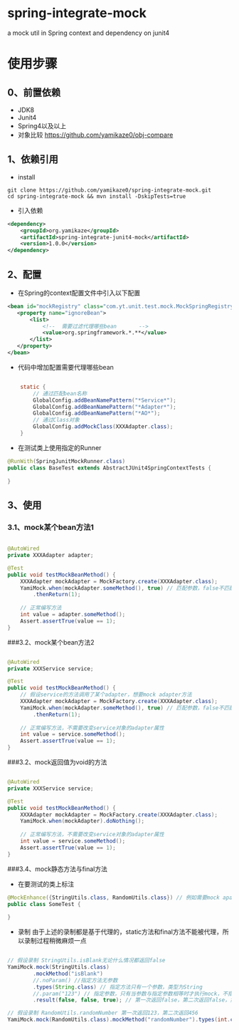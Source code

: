 # spring-integrate-mock
a mock util in Spring context and dependency on junit4

# 使用步骤

## 0、前置依赖
* JDK8
* Junit4
* Spring4以及以上
* 对象比较 https://github.com/yamikaze0/obj-compare

## 1、依赖引用
* install
```text
git clone https://github.com/yamikaze0/spring-integrate-mock.git
cd spring-integrate-mock && mvn install -DskipTests=true
```

* 引入依赖
```xml
<dependency>
    <groupId>org.yamikaze</groupId>
    <artifactId>spring-integrate-junit4-mock</artifactId>
    <version>1.0.0</version>
</dependency>
```

## 2、配置
* 在Spring的context配置文件中引入以下配置
```xml
<bean id="mockRegistry" class="com.yt.unit.test.mock.MockSpringRegistry">
   <property name="ignoreBean">
       <list>
           <!--  需要过滤代理哪些bean       -->
           <value>org.springframework.*.**</value>
       </list>
   </property>
</bean>
```
* 代码中增加配置需要代理哪些bean
```java

    static {
        // 通过匹配bean名称
        GlobalConfig.addBeanNamePattern("*Service*");
        GlobalConfig.addBeanNamePattern("*Adapter*");
        GlobalConfig.addBeanNamePattern("*AO*");
        // 通过Class对象
        GlobalConfig.addMockClass(XXXAdapter.class);    
    }
```

* 在测试类上使用指定的Runner
```java
@RunWith(SpringJunitMockRunner.class)
public class BaseTest extends AbstractJUnit4SpringContextTests {
    
}

```

## 3、使用

### 3.1、mock某个bean方法1
```java

@AutoWired
private XXXAdapter adapter;

@Test
public void testMockBeanMethod() {
    XXXAdapter mockAdapter = MockFactory.create(XXXAdapter.class);
    YamiMock.when(mockAdapter.someMethod(), true) // 匹配参数，false不匹配
        .thenReturn(1);
    
    // 正常编写方法
    int value = adapter.someMethod();    
    Assert.assertTrue(value == 1);
}

```

###3.2、mock某个bean方法2
```java

@AutoWired
private XXXService service;

@Test
public void testMockBeanMethod() {
    // 假设service的方法调用了某个adapter，想要mock adapter方法
    XXXAdapter mockAdapter = MockFactory.create(XXXAdapter.class);
    YamiMock.when(mockAdapter.someMethod(), true) // 匹配参数，false不匹配
        .thenReturn(1);
    
    // 正常编写方法，不需要改变service对象的adapter属性
    int value = service.someMethod();    
    Assert.assertTrue(value == 1);
}

```

###3.2、mock返回值为void的方法
```java

@AutoWired
private XXXService service;

@Test
public void testMockBeanMethod() {
    XXXAdapter mockAdapter = MockFactory.create(XXXAdapter.class);
    YamiMock.when(mockAdapter).doNothing();
    
    // 正常编写方法，不需要改变service对象的adapter属性
    int value = service.someMethod();    
    Assert.assertTrue(value == 1);
}

```

###3.4、mock静态方法与final方法
* 在要测试的类上标注
```java
@MockEnhance({StringUtils.class, RandomUtils.class}) // 例如需要mock apache common包的StringUtils和当前工程的工具类
public class SomeTest {
    
}

```

* 录制
由于上述的录制都是基于代理的，static方法和final方法不能被代理，所以录制过程稍微麻烦一点
```java

// 假设录制 StringUtils.isBlank无论什么情况都返回false
YamiMock.mock(StringUtils.class)
        .mockMethod("isBlank")
        //.noParam() //指定方法无参数
        .types(String.class) // 指定方法只有一个参数，类型为String
        //.param("123") // 指定参数，只有当参数与指定参数相等时才执行mock，不指定则所有调用都会被mock
        .result(false, false, true); // 第一次返回false，第二次返回false，第三次返回true，如果无返回值 调用doNothing

// 假设录制 RandomUtils.randomNumber 第一次返回123，第二次返回456
YamiMock.mock(RandomUtils.class).mockMethod("randomNumber").types(int.class).result("123", "456");

```